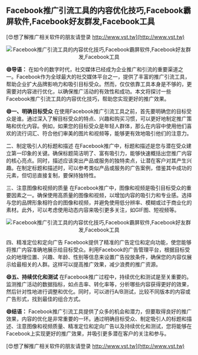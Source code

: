 ## **Facebook推广引流工具的内容优化技巧,Facebook霸屏软件,Facebook好友群发,Facebook工具**

[😍想了解推广相关软件的朋友请登录 http://www.vst.tw](http://www.vst.tw)

 <center><img src="https://vst.tw/MP4/tuiguang/png/8.png" alt="Facebook推广引流工具的内容优化技巧,Facebook霸屏软件,Facebook好友群发,Facebook工具"></center>

**😄导语：**
在如今的数字时代，社交媒体已经成为企业推广和引流的重要渠道之一。Facebook作为全球最大的社交媒体平台之一，提供了丰富的推广引流工具，帮助企业扩大品牌影响力和吸引目标受众。然而，仅仅依靠工具本身是不够的，更需要对内容进行优化，以确保推广活动的有效性和成功。本文将探讨一些Facebook推广引流工具的内容优化技巧，帮助您实现更好的推广效果。

**😄一、明确目标受众**
在使用Facebook推广引流工具之前，首先要明确您的目标受众是谁。通过深入了解目标受众的特点、兴趣和购买习惯，可以更好地制定推广策略和优化内容。例如，如果您的目标受众是年轻人群体，那么在内容中使用他们喜欢的流行词汇、符合他们审美的图片和视频等，能够更有效地吸引他们的注意力。

二、制定吸引人的标题和描述
在Facebook推广中，标题和描述是您与潜在受众建立第一印象的关键。确保标题简洁明了、富有吸引力，能够快速概括出您推广内容的核心亮点。同时，描述应该突出产品或服务的独特卖点，让潜在客户对其产生兴趣。在制定标题和描述时，可以参考类似产品或服务的广告案例，借鉴其中成功的元素，但切忌直接复制，要保持独特性。

三、注意图像和视频的质量
在Facebook推广中，图像和视频是吸引目标受众的重要因素之一。确保使用高质量的图像和视频，以增加内容的吸引力和专业感。选择与您的品牌形象相符合的图像和视频，并避免使用低分辨率、模糊或过于商业化的素材。此外，可以考虑使用动态内容来吸引更多关注，如GIF图、短视频等。

 <center><img src="https://vst.tw/MP4/tuiguang/png/4.png" alt="Facebook推广引流工具的内容优化技巧,Facebook霸屏软件,Facebook好友群发,Facebook工具"></center>

四、精准定位和定向广告
Facebook提供了精准的广告定位和定向功能，使您能够将推广内容准确地展示给目标受众。利用Facebook的广告管理平台，根据目标受众的地理位置、兴趣、年龄、性别等信息来设置广告投放条件，确保您的内容仅展示给最相关的人群。这样可以提高推广效果，减少浪费的推广资源。

**😄五、持续优化和测试**
在Facebook推广过程中，持续优化和测试是至关重要的。监测推广活动的数据指标，如点击率、转化率等，分析哪些内容获得更好的效果，然后针对性地进行调整和优化。同时，可以进行A/B测试，比较不同版本的内容或广告形式，找到最佳的组合方式。

**😄结语：**
Facebook推广引流工具提供了众多的机会和潜力，但要取得良好的推广效果，内容的优化是非常重要的一环。通过明确目标受众、制定吸引人的标题和描述、注意图像和视频质量、精准定位和定向广告以及持续优化和测试，您将能够在Facebook上实现更好的推广效果，并吸引更多潜在客户的关注和参与。

[😍想了解推广相关软件的朋友请登录 http://www.vst.tw](http://www.vst.tw)



